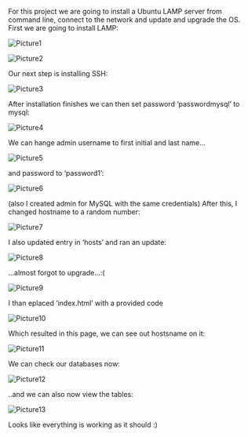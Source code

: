 For this project we are going to install a Ubuntu LAMP server from command line, connect to the network and update and upgrade the OS.
First we are going to install LAMP:

![Picture1](https://github.com/mikekad1/firewallsandvpns/assets/62948569/64a9a30f-4b57-42a9-8ac1-1b3278d57746)

![Picture2](https://github.com/mikekad1/firewallsandvpns/assets/62948569/bae6465e-088e-4954-b8f9-e39e767eb156)

Our next step is installing SSH:

![Picture3](https://github.com/mikekad1/firewallsandvpns/assets/62948569/c00d5b6e-fb07-4291-979b-954a163d869c)

After installation finishes we can then set password ‘passwordmysql’ to mysql:

![Picture4](https://github.com/mikekad1/firewallsandvpns/assets/62948569/ee3d83d4-7373-4882-8e93-9e0d6367a57d)

We can hange admin username to first initial and last name…

![Picture5](https://github.com/mikekad1/firewallsandvpns/assets/62948569/cdf18a0f-2791-4361-8da6-78ba9dfa5fc7)

and password to ‘password1’:

![Picture6](https://github.com/mikekad1/firewallsandvpns/assets/62948569/0913bbca-d4da-4967-99a3-3d54721ac9d3)

(also I created admin for MySQL with the same credentials)
After this, I changed hostname to a random number:

![Picture7](https://github.com/mikekad1/firewallsandvpns/assets/62948569/21e5614c-e18a-4337-87ca-f81955272b60)

I also updated entry in ‘hosts’ and ran an update:

![Picture8](https://github.com/mikekad1/firewallsandvpns/assets/62948569/ec0187e5-0513-4bee-883f-939a48b4a11c)

...almost forgot to upgrade...:(

![Picture9](https://github.com/mikekad1/firewallsandvpns/assets/62948569/4bacd518-896a-40fe-a3fa-448522719c1f)

I than eplaced ‘index.html’ with a provided code

![Picture10](https://github.com/mikekad1/firewallsandvpns/assets/62948569/35809d21-44be-489b-82fc-86db6eaac272)

Which resulted in this page, we can see out hostsname on it:

![Picture11](https://github.com/mikekad1/firewallsandvpns/assets/62948569/8f0775ae-b0c2-4a72-8372-e8c4ca79a2f8)

We can check our databases now:

![Picture12](https://github.com/mikekad1/firewallsandvpns/assets/62948569/2fc7ccc2-71b3-42eb-89c2-68d3446b2f3d)

..and we can also now view the tables:

![Picture13](https://github.com/mikekad1/firewallsandvpns/assets/62948569/edb64f2a-e071-42ff-9edf-1e934abcc117)

Looks like everything is working as it should :)
